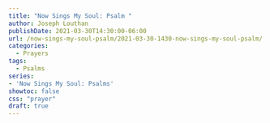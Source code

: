 ```yaml
---
title: "Now Sings My Soul: Psalm "
author: Joseph Louthan
publishDate: 2021-03-30T14:30:00-06:00
url: /now-sings-my-soul-psalm/2021-03-30-1430-now-sings-my-soul-psalm/
categories:
  - Prayers
tags:
  - Psalms
series:
- 'Now Sings My Soul: Psalms'
showtoc: false
css: "prayer"
draft: true
---
```

<div style="font-variant: small-caps;">

</div>

```text
```